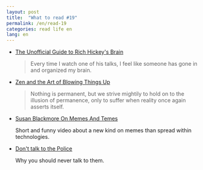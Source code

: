 ```yaml
---
layout: post
title:  "What to read #19"
permalink: /en/read-19
categories: read life en
lang: en
---
```


- [The Unofficial Guide to Rich Hickey's Brain](http://www.flyingmachinestudios.com/programming/the-unofficial-guide-to-rich-hickeys-brain/)

  > Every time I watch one of his talks, I feel like someone has gone in and
  > organized my brain.

- [Zen and the Art of Blowing Things Up](http://www.flyingmachinestudios.com/essays/zen-joker/)

  > Nothing is permanent, but we strive mightily to hold on to the illusion of
  > permanence, only to suffer when reality once again asserts itself.

- [Susan Blackmore On Memes And Temes](https://www.ted.com/talks/susan_blackmore_on_memes_and_temes)

  Short and funny video about a new kind on memes than spread within
  technologies.

- [Don't talk to the Police](https://www.youtube.com/watch?v=d-7o9xYp7eE)

  Why you should never talk to them.
